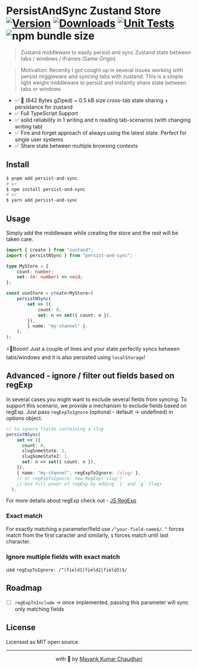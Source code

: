 # PersistAndSync Zustand Store [![Version](https://img.shields.io/npm/v/persist-and-sync.svg?colorB=green)](https://www.npmjs.com/package/persist-and-sync) [![Downloads](https://img.jsdelivr.com/img.shields.io/npm/dt/persist-and-sync.svg)](https://www.npmjs.com/package/persist-and-sync) [![Unit Tests](https://github.com/mayank1513/nextjs-themes/actions/workflows/test.yml/badge.svg)](https://github.com/mayank1513/nextjs-themes/actions/workflows/test.yml) ![npm bundle size](https://img.shields.io/bundlephobia/minzip/persist-and-sync)

> Zustand middleware to easily persist and sync Zustand state between tabs / windows / iframes (Same Origin)

> Motivation: Recently I got cought up in several issues working with persist miggleware and syncing tabs with zustand. This is a simple light weight middleware to persist and instantly share state between tabs or windows

- ✅ 🐙 (642 Bytes gZiped) ~ 0.5 kB size cross-tab state sharing + persistance for zustand
- ✅ Full TypeScript Support
- ✅ solid reliability in 1 writing and n reading tab-scenarios (with changing writing tab)
- ✅ Fire and forget approach of always using the latest state. Perfect for single user systems
- ✅ Share state between multiple browsing contexts

## Install

```bash
$ pnpm add persist-and-sync
# or
$ npm install persist-and-sync
# or
$ yarn add persist-and-sync
```

## Usage

Simply add the middleware while creating the store and the rest will be taken care.

```ts
import { create } from "zustand";
import { persistNSync } from "persist-and-sync";

type MyStore = {
	count: number;
	set: (n: number) => void;
};

const useStore = create<MyStore>(
	persistNSync(
		set => ({
			count: 0,
			set: n => set({ count: n }),
		}),
		{ name: "my-channel" },
	),
);
```

⚡🎉Boom! Just a couple of lines and your state perfectly syncs between tabs/windows and it is also persisted using `localStorage`!

## Advanced - ignore / filter out fields based on regExp

In several cases you might want to exclude several fields from syncing. To support this scenario, we provide a mechanism to exclude fields based on regExp. Just pass `regExpToIgnore` (optional - default -> undefined) in options object.

```ts
// to ignore fields containing a slug
persistNSync(
    set => ({
      count: 0,
      slugSomeState: 1,
      slugSomeState2: 1,
      set: n => set({ count: n }),
    }),
    { name: "my-channel", regExpToIgnore: /slug/ },
    // or regExpToIgnore: new RegExp('slug')
    // Use full power of regExp by adding `i` and `g` flags
  ),
```

For more details about regExp check out - [JS RegExp](https://www.w3schools.com/jsref/jsref_obj_regexp.asp)

### Exact match

For exactly matching a parameter/field use `/^your-field-name$/`. `^` forces match from the first caracter and similarly, `$` forces match until last character.

### Ignore multiple fields with exact match

use `regExpToIgnore: /^(field1|field2|field3)$/`

## Roadmap

- [ ] `regExpToInclude` -> once implemented, passing this parameter will sync only matching fields

## License

Licensed as MIT open source.

<hr />

<p align="center" style="text-align:center">with 💖 by <a href="https://mayank-chaudhari.vercel.app" target="_blank">Mayank Kumar Chaudhari</a></p>
